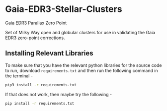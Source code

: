 # Gaia-EDR3-Stellar-Clusters
Gaia EDR3 Parallax Zero Point

Set of Milky Way open and globular clusters for use in validating the
Gaia EDR3 zero-point corrections.

## Installing Relevant Libraries

To make sure that you have the relevant python libraries for the source code to run, download `requirements.txt` and then run the following command in the terminal - 

```Bash
pip3 install -r requirements.txt
```
If that does not work, then maybe try the following - 

```Bash
pip install -r requirements.txt
```
